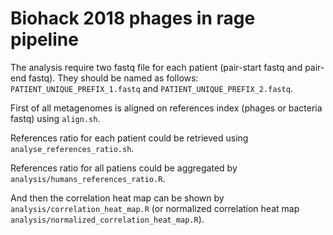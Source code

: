 # Biohack 2018 phages in rage pipeline

The analysis require two fastq file for each patient (pair-start fastq and pair-end fastq). They should be named as follows: `PATIENT_UNIQUE_PREFIX_1.fastq` and `PATIENT_UNIQUE_PREFIX_2.fastq`.

First of all metagenomes is aligned on references index (phages or bacteria fastq) using `align.sh`.

References ratio for each patient could be retrieved using `analyse_references_ratio.sh`.

References ratio for all patiens could be aggregated by `analysis/humans_references_ratio.R`.

And then the correlation heat map can be shown by `analysis/correlation_heat_map.R` (or normalized correlation heat map `analysis/normalized_correlation_heat_map.R`).
